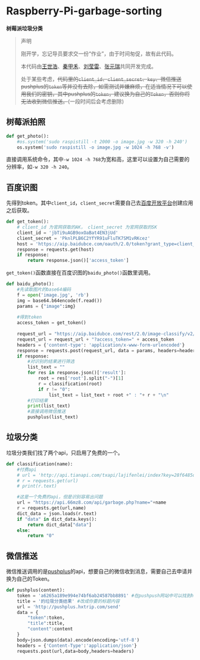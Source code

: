 # Raspberry-Pi-garbage-sorting

**树莓派垃圾分类**

> 声明
>
> 刚开学，忘记导员要求交一份“作业”，由于时间匆促，故有此代码。
>
> 本代码由[王世浩](https://github.com/solywsh)、[秦甲禾](https://github.com/iAyoD)、[刘莹雷](https://github.com/Kristenbeyond)、[张元瑞]()共同开发完成。
>
> 处于某些考虑，~~代码里的`client_id`、`client_secret`、`key`、微信推送pushplus的`token`等并没有去除，如需测试并嫌麻烦，在适当情况下可以使用我们的密钥，其中pushplus的`token`，建议换为自己的`Token`，否则你将无法收到微信推送。~~(一段时间后会考虑删除)

## 树莓派拍照

```python
def get_photo():
    #os.system('sudo raspistill -t 2000 -o image.jpg -w 320 -h 240')
    os.system('sudo raspistill -o image.jpg -w 1024 -h 768 -v')
```

直接调用系统命令，其中`-w 1024 -h 768`为宽和高，这里可以设置为自己需要的分辨率，如`-w 320 -h 240`。

## 百度识图

先得到token。其中`client_id`，`client_secret`需要自己去[百度开放平台](https://console.bce.baidu.com/ai/?_=&fromai=1#/ai/imagerecognition/app/list)创建应用之后获取。

```python
def get_token():
    # client_id 为官网获取的AK， client_secret 为官网获取的SK
    client_id = 'jbTi9uAGB9oxOaBat4EN3jUd'
    client_secret = 'PknlPLB6C2YfYR91uFluTK7SM1vRKcez'
    host = 'https://aip.baidubce.com/oauth/2.0/token?grant_type=client_credentials&client_id='+client_id+'&client_secret='+client_secret
    response = requests.get(host)
    if response:
        return response.json()['access_token']
```

`get_token()`函数直接在百度识图的`baidu_photo()`函数里调用。

```python
def baidu_photo():
    #先读取图片的base64编码
    f = open('image.jpg', 'rb')
    img = base64.b64encode(f.read())
    params = {"image":img}
    
    #得到token
    access_token = get_token()
    
    request_url = "https://aip.baidubce.com/rest/2.0/image-classify/v2/advanced_general"
    request_url = request_url + "?access_token=" + access_token
    headers = {'content-type': 'application/x-www-form-urlencoded'}
    response = requests.post(request_url, data = params, headers=headers)
    if response:
        #对识别的结果进行筛选
        list_text = ""
        for res in response.json()['result']:
            root = res['root'].split("-")[1]
            r = classification(root)
            if r != "0":
                list_text = list_text + root +" : "+ r + "\n"
        #打印结果
        print(list_text)
        #直接调用微信推送
        pushplus(list_text)
```

## 垃圾分类

垃圾分类我们找了两个api，只启用了免费的一个。

```python
def classification(name):
    #付费api
    # url = 'http://api.tianapi.com/txapi/lajifenlei/index?key=28f6485d14221efeeead38fbc6173e34&word='+ name
    # r = requests.get(url)
    # print(r.text)

    #这是一个免费的api，但是识别容易出问题
    url = "https://api.66mz8.com/api/garbage.php?name="+name
    r = requests.get(url,name)
    dict_data = json.loads(r.text)
    if "data" in dict_data.keys():
        return dict_data["data"]
    else:
        return "0"
```

## 微信推送

微信推送调用的是[pushplus](http://pushplus.hxtrip.com/)的api，想要自己的微信收到消息，需要自己去申请并换为自己的Token。

```python
def pushplus(content):
    token = 'a6265a189e994e74bf6ab24587bb8891' #在pushpush网站中可以找到http://pushplus.hxtrip.com/
    title = '的垃圾分类结果' #改成你要的标题内容
    url = 'http://pushplus.hxtrip.com/send'
    data = {
        "token":token,
        "title":title,
        "content":content
    }
    body=json.dumps(data).encode(encoding='utf-8')
    headers = {'Content-Type':'application/json'}
    requests.post(url,data=body,headers=headers)
```




